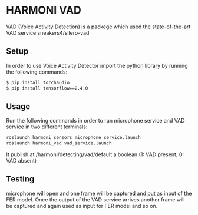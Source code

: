 # HARMONI VAD


VAD (Voice Activity Detection) is a packege which used the state-of-the-art VAD service sneakers4/silero-vad


## Setup

In order to use Voice Activity Detector import the python library by running the following commands:

```bash 
$ pip install torchaudio
$ pip install tensorflow==2.4.0
``` 


## Usage

Run the following commands in order to run microphone service and VAD service in two different terminals:

```  bash
roslaunch harmoni_sensors microphone_service.launch
roslaunch harmoni_vad vad_service.launch
```

It publish at /harmoni/detecting/vad/default a boolean (1: VAD present, 0: VAD absent)

## Testing

microphone will open and one frame will be captured and put as input of the FER model. Once the output of the VAD service arrives another frame will be captured and again used as input for FER model and so on. 
